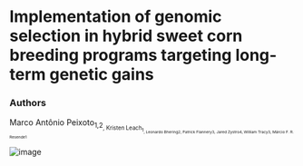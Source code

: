 # Implementation of genomic selection in hybrid sweet corn breeding programs targeting long-term genetic gains

### Authors
Marco Antônio Peixoto<sub>1,2<sub>, Kristen Leach<sub>1<sub>, Leonardo Bhering2, Patrick Flannery3, Jared Zystro4, William Tracy3, Márcio F. R. Resende1


![image](https://user-images.githubusercontent.com/59318360/177633208-152de0c7-6e41-4b83-b1f9-d4292ff0d7a9.png)

